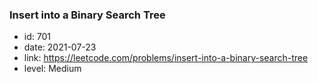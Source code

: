 ### Insert into a Binary Search Tree

* id: 701
* date: 2021-07-23
* link: https://leetcode.com/problems/insert-into-a-binary-search-tree
* level: Medium

